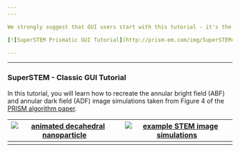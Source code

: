 ```yaml
---
---

We strongly suggest that GUI users start with this tutorial - it's the most comprehensive, covering virtually all aspects of atomic-resolution STEM image simulation, ending with a comparison to an experimental STEM image.

[![SuperSTEM Prismatic GUI Tutorial](http://prism-em.com/img/SuperSTEMcrop.png)](http://prism-em.com/tutorial-SuperSTEM)

---
```

---

### SuperSTEM - Classic GUI Tutorial

In this tutorial, you will learn how to recreate the annular bright field (ABF) and annular dark field (ADF) image simulations taken from Figure 4 of the [PRISM algorithm paper](http://dx.doi.org/10.1186/s40679-017-0046-1).

| [![animated decahedral nanoparticle](img/decaRotate01.gif)](http://prism-em.com/tutorial-classic)  | [![example STEM image simulations](img/deca_sim_01_overview.png)](http://prism-em.com/tutorial-classic) |
|:---:|:---:|
|  |  |





